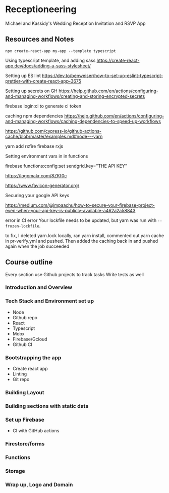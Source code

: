 # Receptioneering

Michael and Kassidy's Wedding Reception Invitation and RSVP App

## Resources and Notes

`npx create-react-app my-app --template typescript`

Using typescript template, and adding sass
<https://create-react-app.dev/docs/adding-a-sass-stylesheet/>

Setting up ES lint <https://dev.to/benweiser/how-to-set-up-eslint-typescript-prettier-with-create-react-app-3675>

Setting up secrets on GH <https://help.github.com/en/actions/configuring-and-managing-workflows/creating-and-storing-encrypted-secrets>

firebase login:ci to generate ci token

caching npm dependencies <https://help.github.com/en/actions/configuring-and-managing-workflows/caching-dependencies-to-speed-up-workflows>

<https://github.com/cypress-io/github-actions-cache/blob/master/examples.md#node---yarn>

yarn add rxfire firebase rxjs

Setting environment vars in in functions

firebase functions:config:set sendgrid.key="THE API KEY"

<https://logomakr.com/8ZKf0c>

<https://www.favicon-generator.org/>

Securing your google API keys

<https://medium.com/@impaachu/how-to-secure-your-firebase-project-even-when-your-api-key-is-publicly-available-a462a2a58843>

error in CI error Your lockfile needs to be updated, but yarn was run with `--frozen-lockfile`.

to fix, I deleted yarn.lock locally, ran yarn install, commented out yarn cache in pr-verify.yml and pushed.
Then added the caching back in and pushed again when the job succeeded

## Course outline

Every section use Github projects to track tasks
Write tests as well

### Introduction and Overview

### Tech Stack and Environment set up

* Node
* Github repo
* React
* Typescript
* Mobx
* Firebase/Gcloud
* Github CI

### Bootstrapping the app

* Create react app
* Linting
* Git repo

### Building Layout

### Building sections with static data

### Set up Firebase

* CI with GitHub actions

### Firestore/forms

### Functions

### Storage

### Wrap up, Logo and Domain
